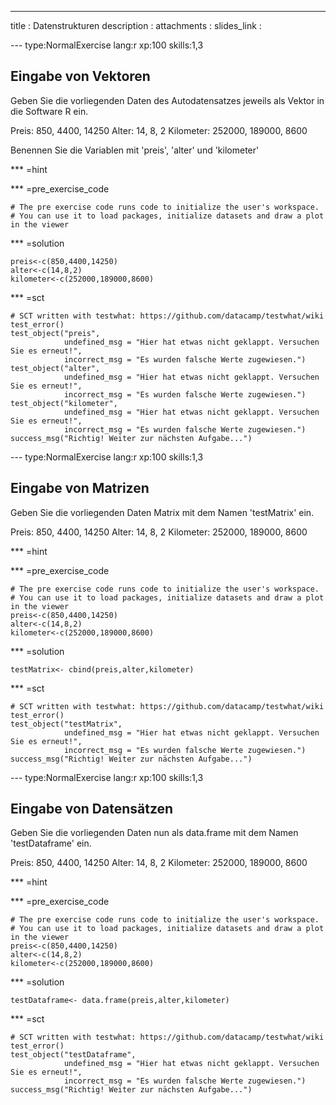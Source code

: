 ---
title       : Datenstrukturen
description : 
attachments :
  slides_link : 

--- type:NormalExercise lang:r xp:100 skills:1,3
## Eingabe von Vektoren

Geben Sie die vorliegenden Daten des Autodatensatzes jeweils als Vektor in die Software R ein.

Preis:         850,   4400, 14250
Alter:          14,      8,     2
Kilometer:  252000, 189000,  8600

Benennen Sie die Variablen mit 'preis', 'alter' und 'kilometer'

*** =hint

*** =pre_exercise_code
```{r}
# The pre exercise code runs code to initialize the user's workspace.
# You can use it to load packages, initialize datasets and draw a plot in the viewer

```

*** =solution
```{r}
preis<-c(850,4400,14250)
alter<-c(14,8,2)
kilometer<-c(252000,189000,8600)
```

*** =sct
```{r}
# SCT written with testwhat: https://github.com/datacamp/testwhat/wiki
test_error()
test_object("preis",
            undefined_msg = "Hier hat etwas nicht geklappt. Versuchen Sie es erneut!",
            incorrect_msg = "Es wurden falsche Werte zugewiesen.")
test_object("alter",
            undefined_msg = "Hier hat etwas nicht geklappt. Versuchen Sie es erneut!",
            incorrect_msg = "Es wurden falsche Werte zugewiesen.")
test_object("kilometer",
            undefined_msg = "Hier hat etwas nicht geklappt. Versuchen Sie es erneut!",
            incorrect_msg = "Es wurden falsche Werte zugewiesen.")
success_msg("Richtig! Weiter zur nächsten Aufgabe...")
```

--- type:NormalExercise lang:r xp:100 skills:1,3
## Eingabe von Matrizen

Geben Sie die vorliegenden Daten Matrix mit dem Namen 'testMatrix' ein.

Preis:         850,   4400, 14250
Alter:          14,      8,     2
Kilometer:  252000, 189000,  8600

*** =hint

*** =pre_exercise_code
```{r}
# The pre exercise code runs code to initialize the user's workspace.
# You can use it to load packages, initialize datasets and draw a plot in the viewer
preis<-c(850,4400,14250)
alter<-c(14,8,2)
kilometer<-c(252000,189000,8600)
```

*** =solution
```{r}
testMatrix<- cbind(preis,alter,kilometer)
```

*** =sct
```{r}
# SCT written with testwhat: https://github.com/datacamp/testwhat/wiki
test_error()
test_object("testMatrix",
            undefined_msg = "Hier hat etwas nicht geklappt. Versuchen Sie es erneut!",
            incorrect_msg = "Es wurden falsche Werte zugewiesen.")
success_msg("Richtig! Weiter zur nächsten Aufgabe...")
```



--- type:NormalExercise lang:r xp:100 skills:1,3
## Eingabe von Datensätzen

Geben Sie die vorliegenden Daten nun als data.frame mit dem Namen 'testDataframe' ein.

Preis:         850,   4400, 14250
Alter:          14,      8,     2
Kilometer:  252000, 189000,  8600

*** =hint

*** =pre_exercise_code
```{r}
# The pre exercise code runs code to initialize the user's workspace.
# You can use it to load packages, initialize datasets and draw a plot in the viewer
preis<-c(850,4400,14250)
alter<-c(14,8,2)
kilometer<-c(252000,189000,8600)
```

*** =solution
```{r}
testDataframe<- data.frame(preis,alter,kilometer)
```

*** =sct
```{r}
# SCT written with testwhat: https://github.com/datacamp/testwhat/wiki
test_error()
test_object("testDataframe",
            undefined_msg = "Hier hat etwas nicht geklappt. Versuchen Sie es erneut!",
            incorrect_msg = "Es wurden falsche Werte zugewiesen.")
success_msg("Richtig! Weiter zur nächsten Aufgabe...")
```


